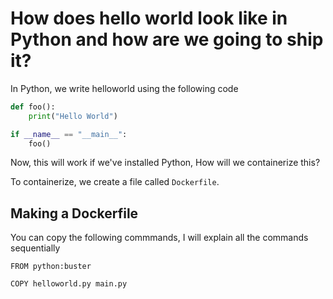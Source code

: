 # How does hello world look like in Python and how are we going to ship it?

In Python, we write helloworld using the following code

```py
def foo():
    print("Hello World")

if __name__ == "__main__":
    foo()
```

Now, this will work if we've installed Python, How will we containerize this?

To containerize, we create a file called `Dockerfile`.

## Making a Dockerfile

You can copy the following commmands, I will explain all the commands sequentially

```Dockefile
FROM python:buster

COPY helloworld.py main.py
```
